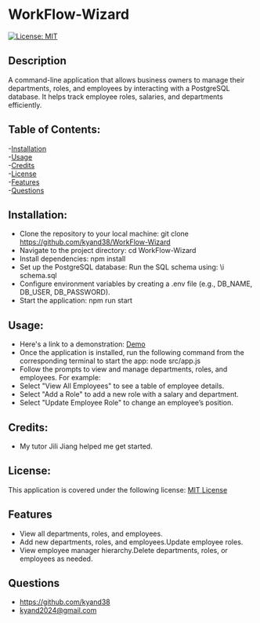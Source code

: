 # WorkFlow-Wizard

 [![License: MIT](https://img.shields.io/badge/License-MIT-yellow.svg)](https://opensource.org/licenses/MIT)

 ## Description

 A command-line application that allows business owners to manage their departments, roles, and employees by interacting with a PostgreSQL database. It helps track employee roles, salaries, and departments efficiently.
 
 ## Table of Contents:

 -[Installation](#installation)<br/>
 -[Usage](#usage)<br/>
 -[Credits](#credits)<br/>
 -[License](#license)<br/>
 -[Features](#features)<br/>
 -[Questions](#questions)<br/>

## Installation: 

 - Clone the repository to your local machine: git clone <https://github.com/kyand38/WorkFlow-Wizard>
 - Navigate to the project directory: cd WorkFlow-Wizard
 - Install dependencies: npm install
 - Set up the PostgreSQL database: Run the SQL schema using: \i schema.sql
 - Configure environment variables by creating a .env file (e.g., DB_NAME, DB_USER, DB_PASSWORD).
 - Start the application: npm run start

## Usage:
 
 - Here's a link to a demonstration: [Demo](https://drive.google.com/file/d/1WUKIxpasnLU2xQNiFv7b4mBiYpQeGpnp/view)
 - Once the application is installed, run the following command from the corresponding terminal to start the app: node src/app.js
 - Follow the prompts to view and manage departments, roles, and employees. For example:
 - Select "View All Employees" to see a table of employee details.
 - Select "Add a Role" to add a new role with a salary and department.
 - Select "Update Employee Role" to change an employee’s position.

## Credits:

 - My tutor Jili Jiang helped me get started.


## License:

This application is covered under the following license: [MIT License](https://www.gnu.org/licenses/gpl-3.0)

## Features

 - View all departments, roles, and employees.  
 - Add new departments, roles, and employees.Update employee roles.  
 - View employee manager hierarchy.Delete departments, roles, or employees as needed.

## Questions

 - https://github.com/kyand38
 - kyand2024@gmail.com

